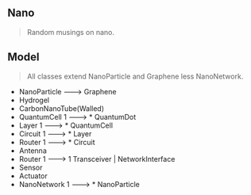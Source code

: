 Nano
-------
>Random musings on nano.

Model
-----
>All classes extend NanoParticle and Graphene less NanoNetwork.
* NanoParticle ---> Graphene
* Hydrogel
* CarbonNanoTube(Walled)
* QuantumCell 1 ---> * QuantumDot
* Layer 1 ---> * QuantumCell
* Circuit 1 ---> * Layer
* Router 1 ---> * Circuit
* Antenna
* Router 1 ---> 1 Transceiver | NetworkInterface
* Sensor
* Actuator
* NanoNetwork 1 ---> * NanoParticle